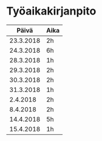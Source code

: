 # Työaikakirjanpito

Päivä | Aika
------|------
23.3.2018 | 2h
24.3.2018 | 6h
28.3.2018 | 1h
29.3.2018 | 2h
30.3.2018 | 2h
31.3.2018 | 1h
2.4.2018  | 2h
8.4.2018  | 2h
14.4.2018 | 5h
15.4.2018 | 1h